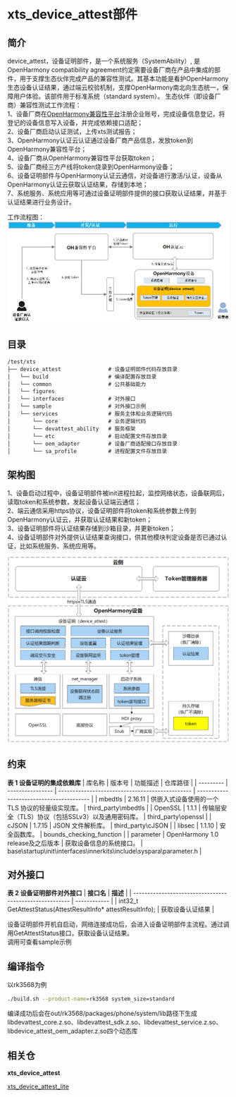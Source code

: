 # xts_device_attest部件<a name="ZH-CN_TOPIC_001"></a>

## 简介<a id="section100"></a>

device_attest，设备证明部件，是一个系统服务（SystemAbility）, 是OpenHarmony compatibility agreement约定需要设备厂商在产品中集成的部件，用于支撑生态伙伴完成产品的兼容性测试。其基本功能是看护OpenHarmony生态设备认证结果，通过端云校验机制，支撑OpenHarmony南北向生态统一，保障用户体验。该部件用于标准系统（standard system）。
生态伙伴（即设备厂商）兼容性测试工作流程：  
1、设备厂商在[OpenHarmony兼容性平台](https://openatom.cn/atomavatar/#/login?redirect=%2Fauthorize%3Fresponse_type%3Dcode%26client_id%3D6bdacef0a8bd11ec938bd9550d2decfd%26redirect_uri%3Dhttps%3A%2F%2Fcompatibility.openharmony.cn%2Fconsole%26appName%3DOpenHarmony%E8%AE%A4%E8%AF%81%E5%B9%B3%E5%8F%B0%26scope%3D0,1,2,3%26state%3D%2Fpersonal)注册企业账号，完成设备信息登记，将登记的设备信息写入设备，并完成依赖接口适配；  
2、设备厂商启动认证测试，上传xts测试报告；  
3、OpenHarmony认证云认证通过设备厂商产品信息，发放token到OpenHarmony兼容性平台；  
4、设备厂商从OpenHarmony兼容性平台获取token；  
5、设备厂商经三方产线将token烧录到OpenHarmony设备；  
6、设备证明部件与OpenHarmony认证云通信，对设备进行激活/认证，设备从OpenHarmony认证云获取认证结果，存储到本地；  
7、系统服务、系统应用等可通过设备证明部件提供的接口获取认证结果，并基于认证结果进行业务设计。  

工作流程图：
![](figures/image_002.png)

## 目录<a id="section200"></a>

```
/test/xts
├── device_attest               # 设备证明部件代码存放目录
│   └── build                   # 编译配置存放目录
│   └── common                  # 公共基础能力
│   └── figures                
│   └── interfaces              # 对外接口
│   └── sample                  # 对外接口示例
│   └── services                # 服务主体和业务逻辑代码
│       └── core                # 业务逻辑代码
│       └── devattest_ability   # 服务框架
│       └── etc                 # 启动配置文件存放目录
│       └── oem_adapter         # 设备厂商适配接口存放目录
│       └── sa_profile          # 进程配置文件存放目录
```

## 架构图<a id="section300"></a>

1、设备启动过程中，设备证明部件被init进程拉起，监控网络状态，设备联网后，读取token和系统参数，发起设备认证端云通信；  
2、端云通信采用https协议，设备证明部件将token和系统参数上传到OpenHarmony认证云，并获取认证结果和新token；  
3、设备证明部件将认证结果存储到沙箱目录，并更新token；  
4、设备证明部件对外提供认证结果查询接口，供其他模块判定设备是否已通过认证，比如系统服务、系统应用等。  

![](figures/image_001.png)

## 约束<a id="section400"></a>

**表 1 设备证明的集成依赖库** 
| 库名称    | 版本号           | 功能描述                                        | 仓库路径                                     |
| --------- | ---------------- | ----------------------------------------------- | ---------------------------------------- |
| mbedtls   | 2.16.11          | 供嵌入式设备使用的一个 TLS 协议的轻量级实现库。 | third_party\mbedtls           |
| OpenSSL   | 1.1.1          | 传输层安全（TLS）协议（包括SSLv3）以及通用密码库。 | third_party\openssl           |
| cJSON     | 1.7.15           | JSON 文件解析库。                               | third_party\cJSON |
| libsec    | 1.1.10           | 安全函数库。                                    | bounds_checking_function      |
| parameter | OpenHarmony 1.0 release及之后版本 | 获取设备信息的系统接口。                        | base\startup\init\interfaces\innerkits\include\syspara\parameter.h                    |

## 对外接口<a id="section500"></a>

**表 2 设备证明部件对外接口**
| **接口名**                                              | **描述**     |
| ------------------------------------------------------- | ------------ |
| int32_t  GetAttestStatus(AttestResultInfo* attestResultInfo); | 获取设备认证结果 |

设备证明部件开机自启动，网络连接成功后，会进入设备证明部件主流程。通过调用GetAttestStatus接口，获取设备认证结果。  
调用可查看sample示例

## 编译指令<a id="section600"></a>
以rk3568为例
```sh
./build.sh --product-name=rk3568 system_size=standard
```
编译成功后会在out/rk3568/packages/phone/system/lib路径下生成libdevattest_core.z.so、libdevattest_sdk.z.so、libdevattest_service.z.so、libdevice_attest_oem_adapter.z.so四个动态库

## 相关仓<a id="section700"></a>

**xts\_device\_attest**

[xts\_device\_attest\_lite](https://gitee.com/openharmony-sig/xts_device_attest_lite/)